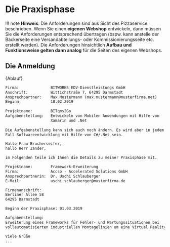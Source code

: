 # Die Praxisphase

!!! note
    **Hinweis**: Die Anforderungen sind aus Sicht des Pizzaservice beschrieben. Wenn Sie einen **eigenen Webshop** entwickeln, dann müssen Sie die Anforderungen entsprechend übertragen (bspw. kann anstelle der Bäckerseite eine Versandabteilungs- oder Kommissionierungsseite etc. erstellt werden). Die Anforderungen hinsichtlich **Aufbau und Funktionsweise gelten dann analog** für die Seiten des eigenen Webshops.

## Die Anmeldung

{Ablauf}


``` xml
Firma:              BITWORKS EDV-Dienstleistungs GmbH
Anschrift:          Wittichstraße 7, 64295 Darmstadt
Ansprechpartner:    Max Mustermann (max.mustermann@musterfirma.net)
Beginn:             18.02.2019
 
Projektname:        BITqms2Go
Aufgabenstellung:   Entwickeln von Mobilen Anwendungen mit Hilfe von 
                    Xamarin und .Net
 
Die Aufgabenstellung kann sich auch noch ändern. Es wird aber in jedem 
Fall Softwareentwicklung mit Hilfe von C#/.Net sein.
```

``` xml
Hallo Frau Brucherseifer,
hallo Herr Zander,

im Folgenden teile ich Ihnen die Details zu meiner Praxisphase mit.

Projektname:        Framework-Erweiterung 
Firma:              Accso - Accelerated Solutions GmbH
Ansprechpartnerin:  Dr. Uschi Schlauberger
E-Mail:             uschi.schlauberger@musterfirma.de

Firmenanschrift: 
Berliner Allee 58
64295 Darmstadt

Beginn der Praxisphase: 01.03.2019

Aufgabenstellung: 
Erweiterung eines Frameworks für Fehler- und Wartungssituationen bei 
vollautomatisierten industriellen Montagelinien um eine Virtual Reality App.

Viele Grüße
...
```


